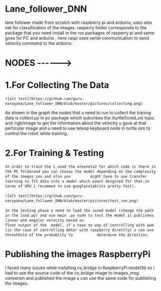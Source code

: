 # Lane_follower_DNN
lane follower made from scratch with raspberry pi and arduino, uses alex net for classification of the images.
rasperry folder corresponds to the package that you need install in the ros packages of rasperry pi and same goes for PC and arduino , here raspi uses serial communication 
to send velocity command to the arduino.
# NODES ------>
 # 1.For Collecting The Data
 
    ![alt text](https://github.com/guru-narayana/Lane_follower_DNN/blob/master/pictures/collecting.png)
   
   As shown in the graph the nodes that u need to run to collect the traning data is collect.py in pc package which subcribes the /turtle1/cmd_vel topic and /rgb/image to get the 
   information about the velocity u gave at that perticular image and u need to use teleop keyboard node in turtle sim to control the robot while training.
 # 2.For Training & Testing
    In order to train the i used the alexnetv2 for which code is there in the PC folderand you can choose the model depending on the complexity of the images you and also you         might have to use transfer learning to fit data into a model which wasnt desgined for that.in terms of GPU i recommed to use googlecolab(its pretty fast).  
    
    ![alt text](https://github.com/guru-narayana/Lane_follower_DNN/blob/master/pictures/test_run.png)    
    
    In the testing phase u need to load the saved model (change the path in the load.py) and use main .py node to test the model it publishes linear and angular velocity based on 
    float output of the  model, if u have no way of controlling with pwm (in the case of controlling motor with raspberry directly) u can use threshhold of the probablity to           determine the direction.
# Publishing the images RaspberryPi
   I faced many issues while installing cv_bridge in RaspberryPi model3b so i had to use the source code of the cv_bridge image to images_msg conversin and published 
   the image u can use the same code for publishing the images.
